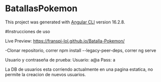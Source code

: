 # BatallasPokemon

This project was generated with [Angular CLI](https://github.com/angular/angular-cli) version 16.2.8.

#Instrucciones de uso

Live Preview: https://franspi-lol.github.io/Batalla-Pokemon/

-Clonar repositorio, correr npm install --legacy-peer-deps, correr ng serve

Usuario y contraseña de prueba:  Usuario: a@a Pass: a

La DB de usuarios esta corriendo actualmente en una pagina estatica, no permite la creacion de nuevos usuarios.
